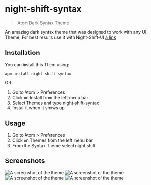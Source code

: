 # night-shift-syntax
> Atom Dark Syntax Theme

An amazing dark syntax theme that was designed to work with any UI Theme, For best results use it with Night-Shift-UI [a link](https://github.com/WalidKurchied/night-shift-ui.git)



## Installation

You can install this Them using:

```
apm install night-shift-syntax
```
OR

1. Go to Atom > Preferences
2. Click on Install from the left menu bar
3. Select Themes and type night-shift-syntax
4. Install it when it shows up




## Usage

1. Go to Atom > Preferences
2. Click on Themes from the left menu bar
3. From the Syntax Theme select night shift




## Screenshots

![A screenshot of the theme](https://user-images.githubusercontent.com/7544317/28341606-6308c8ba-6c0c-11e7-8c08-151e510e95ba.png)
![A screenshot of the theme](https://user-images.githubusercontent.com/7544317/28341605-63057610-6c0c-11e7-8e3c-d39430ae4a58.png)
![A screenshot of the theme](https://user-images.githubusercontent.com/7544317/28341610-63155756-6c0c-11e7-8c5c-f7ceace9430d.png)
![A screenshot of the theme](https://user-images.githubusercontent.com/7544317/28341609-630faa90-6c0c-11e7-96bc-f4d22e3c36f2.png)
